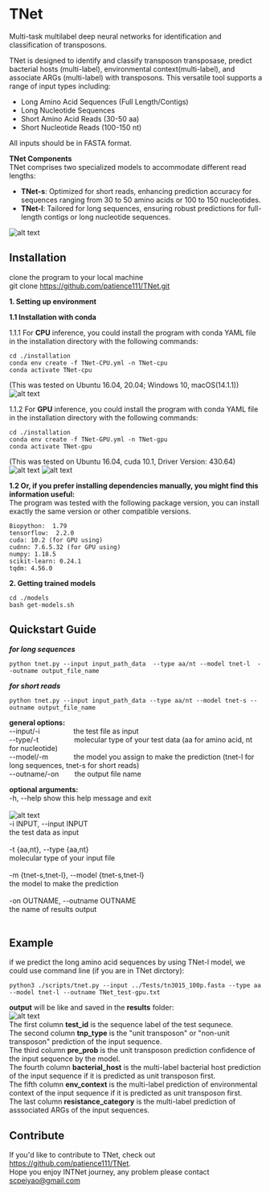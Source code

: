 TNet
=====
Multi-task multilabel deep neural networks for identification and classification of transposons.

TNet is designed to identify and classify transposon transposase, predict bacterial hosts (multi-label), environmental context(multi-label), and associate ARGs (multi-label) with transposons. This versatile tool supports a range of input types including:
* Long Amino Acid Sequences (Full Length/Contigs)
* Long Nucleotide Sequences
* Short Amino Acid Reads (30-50 aa)
* Short Nucleotide Reads (100-150 nt)

All inputs should be in FASTA format.

**TNet Components**\
TNet comprises two specialized models to accommodate different read lengths:
* **TNet-s**: Optimized for short reads, enhancing prediction accuracy for sequences ranging from 30 to 50 amino acids or 100 to 150 nucleotides.
* **TNet-l**: Tailored for long sequences, ensuring robust predictions for full-length contigs or long nucleotide sequences.

![alt text](https://github.com/patience111/TNet/blob/master/pics/TNet_workflow.jpg)

Installation
------------
clone the program to your local machine\
git clone https://github.com/patience111/TNet.git


**1. Setting up environment**


**1.1 Installation with conda**


1.1.1 For **CPU** inference, you could install the program with conda YAML file in the installation directory with the following commands:

```
cd ./installation 
conda env create -f TNet-CPU.yml -n TNet-cpu
conda activate TNet-cpu
```

(This was tested on Ubuntu 16.04, 20.04; Windows 10, macOS(14.1.1))\
 ![alt text](https://github.com/patience111/TNet/blob/master/pics/TNet-cpu_test_e2.jpg)

  1.1.2 For **GPU** inference, you could install the program with conda YAML file in the installation directory with the following commands:</br>
```
cd ./installation
conda env create -f TNet-GPU.yml -n TNet-gpu
conda activate TNet-gpu
```
(This was tested on Ubuntu 16.04, cuda 10.1, Driver Version: 430.64)\
    ![alt text](https://github.com/patience111/TNet/blob/master/pics/TNet-gpu_test_p1.jpg)
    ![alt text](https://github.com/patience111/TNet/blob/master/pics/TNet-gpu_test_p2.jpg)


**1.2 Or, if you prefer installing dependencies manually, you might find this information useful:**\
The program was tested with the following package version, you can install exactly the same version or other compatible versions.
```
Biopython:  1.79
tensorflow:  2.2.0 
cuda: 10.2 (for GPU using)
cudnn: 7.6.5.32 (for GPU using)
numpy: 1.18.5
scikit-learn: 0.24.1
tqdm: 4.56.0
```
**2. Getting trained models**

```   
cd ./models
bash get-models.sh
```
Quickstart Guide
----------------
***for long sequences***

```
python tnet.py --input input_path_data  --type aa/nt --model tnet-l  --outname output_file_name
```
***for short reads***

```
python tnet.py --input input_path_data --type aa/nt --model tnet-s --outname output_file_name
```

**general options:**</br>
     --input/-i&nbsp;&nbsp;&nbsp;&nbsp;&nbsp;&nbsp;&nbsp;&nbsp;&nbsp;&nbsp;&nbsp;&nbsp;&nbsp;&nbsp;&nbsp;&nbsp;&nbsp;the test file as input </br>
     --type/-t &nbsp;&nbsp;&nbsp;&nbsp;&nbsp;&nbsp;&nbsp;&nbsp;&nbsp;&nbsp;&nbsp;&nbsp;&nbsp;&nbsp;&nbsp;&nbsp;&nbsp;molecular type of your test data (aa for amino acid, nt for nucleotide)</br>
     --model/-m&nbsp;&nbsp;&nbsp;&nbsp;&nbsp;&nbsp;&nbsp;&nbsp;&nbsp;&nbsp;&nbsp;&nbsp;&nbsp;the model you assign to make the prediction (tnet-l for long sequences, tnet-s for short reads) </br>
     --outname/-on&nbsp;&nbsp;&nbsp;&nbsp;&nbsp;&nbsp;&nbsp;&nbsp;the output file name </br>


**optional arguments:**</br>
  -h, --help            show this help message and exit</br></br>
  ![alt text](https://github.com/patience111/TNet/blob/master/pics/TNet_help-page_e1.jpg)</br>
  -i INPUT, --input INPUT </br>
                        the test data as input </br></br>
  -t {aa,nt}, --type {aa,nt} </br>
                        molecular type of your input file </br></br>
  -m {tnet-s,tnet-l}, --model {tnet-s,tnet-l} </br>
                        the model to make the prediction </br></br>
  -on OUTNAME, --outname OUTNAME </br>
                        the name of results output </br></br>


Example
----------
if we predict the long amino acid sequences by using TNet-l model, we could use command line (if you are in TNet dirctory):
```
python3 ./scripts/tnet.py --input ../Tests/tn3015_100p.fasta --type aa --model tnet-l --outname TNet_test-gpu.txt
```
**output** will be like and saved in the **results** folder: </br>
![alt text](https://github.com/patience111/TNet/blob/master/pics/TNet_gpuTest_lsaa.jpg)</br>
The first column **test_id** is the sequence label of the test sequnece.</br>
The second column **tnp_type** is the "unit transposon" or "non-unit transposon" prediction of the input sequence.\
The third column **pre_prob** is the unit transposon prediction confidence of the input sequence by the model.\
The fourth column **bacterial_host** is the multi-label bacterial host prediction of the input sequence if it is predicted as unit transposon first.\
The fifth column **env_context** is the multi-label prediction of environmental context of the input sequence if it is predicted as unit transposon first.\
The last column **resistance_category** is the multi-label prediction of asssociated ARGs of the input sequences.

Contribute
----------

If you'd like to contribute to TNet, check out https://github.com/patience111/TNet. \
Hope you enjoy INTNet journey, any problem please contact scpeiyao@gmail.com  
    

